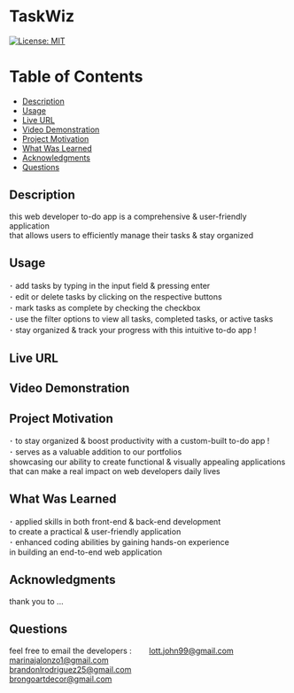   # TaskWiz

  [![License: MIT](https://img.shields.io/badge/License-MIT-yellow.svg)](https://opensource.org/licenses/MIT)
  
  # Table of Contents

  * [Description](#description)
  * [Usage](#usage)
  * [Live URL](#live-url)
  * [Video Demonstration](#video-demonstration)
  * [Project Motivation](#project-motivation)
  * [What Was Learned](#what-was-learned)
  * [Acknowledgments](#acknowledgments)
  * [Questions](#questions)
  
  ## Description

  this web developer to-do app is a comprehensive & user-friendly application <br>
  that allows users to efficiently manage their tasks & stay organized 
  
  ## Usage 

  ･ add tasks by typing in the input field & pressing enter <br>
  ･ edit or delete tasks by clicking on the respective buttons <br>
  ･ mark tasks as complete by checking the checkbox <br>
  ･ use the filter options to view all tasks, completed tasks, or active tasks <br>
  ･ stay organized & track your progress with this intuitive to-do app !

  ## Live URL 

  ## Video Demonstration

  ## Project Motivation

  ･ to stay organized & boost productivity with a custom-built to-do app ! <br>
  ･ serves as a valuable addition to our portfolios <br>
    showcasing our ability to create functional & visually appealing applications <br>
    that can make a real impact on web developers daily lives
    
  ## What Was Learned

  ･ applied skills in both front-end & back-end development <br>
    to create a practical & user-friendly application <br>
  ･ enhanced coding abilities by gaining hands-on experience <br>
    in building an end-to-end web application

  ## Acknowledgments

  thank you to ...

  ## Questions

  feel free to email the developers : 
 &nbsp;&nbsp;&nbsp;&nbsp;&nbsp;&nbsp; lott.john99@gmail.com <br>
                                      marinajalonzo1@gmail.com <br>
                                      brandonlrodriguez25@gmail.com <br>
                                      brongoartdecor@gmail.com
